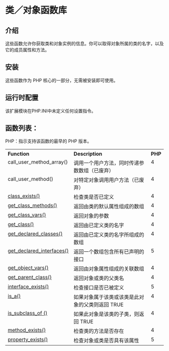# 类／对象函数库
## 介绍

这些函数允许你获取类和对象实例的信息。你可以取得对象所属的类的名字，以及它的成员属性和方法。
## 安装
这些函数作为 PHP 核心的一部分，无需被安装即可使用。
## 运行时配置
该扩展模块在PHP.INI中未定义任何设置指令。

## 函数列表：
PHP：指示支持该函数的最早的 PHP 版本。

<table class="table table-bordered">
  <tr>
    <th width="35%" align="left" valign="top">Function</th>
    <th width="60%" align="left" valign="top">Description</th>
    <th width="5%" align="left" valign="top">PHP</th>
  </tr>
  <tr>
    <td valign="top">call_user_method_array()</td>
    <td valign="top">
       调用一个用户方法，同时传递参数数组（已废弃）

</td>
    <td valign="top">4</td>
  </tr>
    <tr>
    <td valign="top">call_user_method()</td>
    <td valign="top">对特定对象调用用户方法（已废弃）</td>
    <td valign="top">4</td>
  </tr> 
  <tr>
    <td valign="top"><a href="/php/php_function_class_exists.htm">class_exists()</a></td>
    <td valign="top">检查类是否已定义
    </td>
    <td valign="top">4</td>
  </tr>
  <tr>
    <td valign="top"><a href="/php/php_function_get_class_methods.htm">get_class_methods()</a></td>
    <td valign="top">返回由类的默认属性组成的数组</td>
    <td valign="top">4</td>
  </tr>
  <tr>
    <td valign="top"><a href="/php/php_function_get_class_vars.htm">get_class_vars()</a></td>
    <td valign="top">返回对象的参数</td>
    <td valign="top">4</td>
  </tr>
   <tr>
    <td valign="top"><a href="/php/php_function_get_class.htm">get_class()</a></td>
    <td valign="top"> 返回由已定义类的名字</td>
    <td valign="top">4</td>
  </tr>
  <tr>
    <td valign="top"><a href="/php/php_function_get_declared_classes.htm">get_declared_classes()</a></td>
    <td valign="top">返回由已定义类的名字所组成的数组</td>
    <td valign="top">4</td>
  </tr>
   <tr>
    <td valign="top"><a href="/php/php_function_get_declared_interfaces.htm">get_declared_interfaces()</a></td>
    <td valign="top">返回一个数组包含所有已声明的接口</td>
    <td valign="top">5</td>
  </tr>
  <tr>
    <td valign="top"><a href="/php/php_function_get_object_vars.htm">get_object_vars()</a></td>
    <td valign="top">返回由对象属性组成的关联数组</td>
    <td valign="top">4</td>
  </tr>
   <tr>
    <td valign="top"><a href="/php/php_function_get_parent_class.htm">get_parent_class()</a></td>
    <td valign="top">返回对象或类的父类名</td>
    <td valign="top">4</td>
  </tr>
    <tr>
    <td valign="top"><a href="/php/php_function_interface_exists.htm">interface_exists()</a></td>
    <td valign="top">检查接口是否已被定义</td>
    <td valign="top">5</td>
  </tr>
    <tr>
    <td valign="top"><a href="/php/php_function_is_a.htm">is_a()</a></td>
    <td valign="top">如果对象属于该类或该类是此对象的父类则返回 TRUE</td>
    <td valign="top">4</td>
  </tr>
  <tr>
    <td valign="top"><a href="/php/php_function_is_subclass_of.htm">is_subclass_of ()</a></td>
    <td valign="top">如果此对象是该类的子类，则返回 TRUE</td>
    <td valign="top">4</td>
  </tr>
   <tr>
    <td valign="top"><a href="/php/php_function_method_exists.htm">method_exists()</a></td>
    <td valign="top">检查类的方法是否存在</td>
    <td valign="top">4</td>
  </tr>
   <tr>
    <td valign="top"><a href="/php/php_function_property_exists.htm">property_exists()</a></td>
    <td valign="top">检查对象或类是否具有该属性</td>
    <td valign="top">5</td>
  </tr>
</table>   

